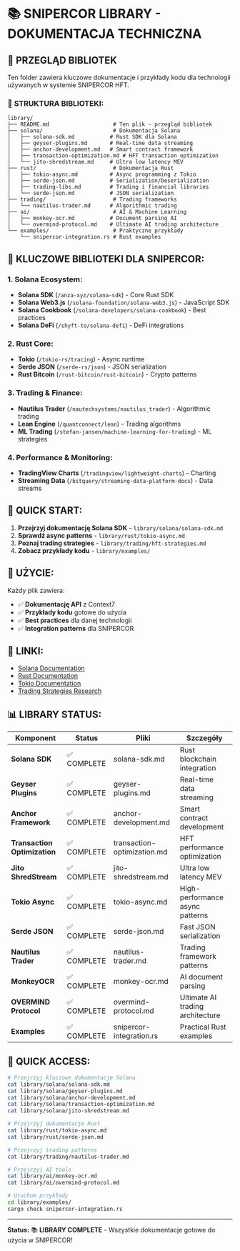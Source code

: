 # 📚 SNIPERCOR LIBRARY - DOKUMENTACJA TECHNICZNA

## 🎯 **PRZEGLĄD BIBLIOTEK**

Ten folder zawiera kluczowe dokumentacje i przykłady kodu dla technologii używanych w systemie SNIPERCOR HFT.

### 📁 **STRUKTURA BIBLIOTEKI:**

```
library/
├── README.md                    # Ten plik - przegląd bibliotek
├── solana/                      # Dokumentacja Solana
│   ├── solana-sdk.md           # Rust SDK dla Solana
│   ├── geyser-plugins.md       # Real-time data streaming
│   ├── anchor-development.md   # Smart contract framework
│   ├── transaction-optimization.md # HFT transaction optimization
│   └── jito-shredstream.md     # Ultra low latency MEV
├── rust/                        # Dokumentacja Rust
│   ├── tokio-async.md          # Async programming z Tokio
│   ├── serde-json.md           # Serialization/Deserialization
│   ├── trading-libs.md         # Trading i financial libraries
│   └── serde-json.md           # JSON serialization
├── trading/                     # Trading frameworks
│   └── nautilus-trader.md      # Algorithmic trading
├── ai/                          # AI & Machine Learning
│   ├── monkey-ocr.md           # Document parsing AI
│   └── overmind-protocol.md    # Ultimate AI trading architecture
└── examples/                    # Praktyczne przykłady
    └── snipercor-integration.rs # Rust examples
```

## 🔧 **KLUCZOWE BIBLIOTEKI DLA SNIPERCOR:**

### **1. Solana Ecosystem:**
- **Solana SDK** (`/anza-xyz/solana-sdk`) - Core Rust SDK
- **Solana Web3.js** (`/solana-foundation/solana-web3.js`) - JavaScript SDK
- **Solana Cookbook** (`/solana-developers/solana-cookbook`) - Best practices
- **Solana DeFi** (`/shyft-to/solana-defi`) - DeFi integrations

### **2. Rust Core:**
- **Tokio** (`/tokio-rs/tracing`) - Async runtime
- **Serde JSON** (`/serde-rs/json`) - JSON serialization
- **Rust Bitcoin** (`/rust-bitcoin/rust-bitcoin`) - Crypto patterns

### **3. Trading & Finance:**
- **Nautilus Trader** (`/nautechsystems/nautilus_trader`) - Algorithmic trading
- **Lean Engine** (`/quantconnect/lean`) - Trading algorithms
- **ML Trading** (`/stefan-jansen/machine-learning-for-trading`) - ML strategies

### **4. Performance & Monitoring:**
- **TradingView Charts** (`/tradingview/lightweight-charts`) - Charting
- **Streaming Data** (`/bitquery/streaming-data-platform-docs`) - Data streams

## 🚀 **QUICK START:**

1. **Przejrzyj dokumentację Solana SDK** - `library/solana/solana-sdk.md`
2. **Sprawdź async patterns** - `library/rust/tokio-async.md`
3. **Poznaj trading strategies** - `library/trading/hft-strategies.md`
4. **Zobacz przykłady kodu** - `library/examples/`

## 📖 **UŻYCIE:**

Każdy plik zawiera:
- ✅ **Dokumentację API** z Context7
- ✅ **Przykłady kodu** gotowe do użycia
- ✅ **Best practices** dla danej technologii
- ✅ **Integration patterns** dla SNIPERCOR

## 🔗 **LINKI:**

- [Solana Documentation](https://docs.solana.com/)
- [Rust Documentation](https://doc.rust-lang.org/)
- [Tokio Documentation](https://tokio.rs/)
- [Trading Strategies Research](https://github.com/stefan-jansen/machine-learning-for-trading)

## 📊 **LIBRARY STATUS:**

| Komponent | Status | Pliki | Szczegóły |
|-----------|--------|-------|-----------|
| **Solana SDK** | ✅ COMPLETE | solana-sdk.md | Rust blockchain integration |
| **Geyser Plugins** | ✅ COMPLETE | geyser-plugins.md | Real-time data streaming |
| **Anchor Framework** | ✅ COMPLETE | anchor-development.md | Smart contract development |
| **Transaction Optimization** | ✅ COMPLETE | transaction-optimization.md | HFT performance optimization |
| **Jito ShredStream** | ✅ COMPLETE | jito-shredstream.md | Ultra low latency MEV |
| **Tokio Async** | ✅ COMPLETE | tokio-async.md | High-performance async patterns |
| **Serde JSON** | ✅ COMPLETE | serde-json.md | Fast JSON serialization |
| **Nautilus Trader** | ✅ COMPLETE | nautilus-trader.md | Trading framework patterns |
| **MonkeyOCR** | ✅ COMPLETE | monkey-ocr.md | AI document parsing |
| **OVERMIND Protocol** | ✅ COMPLETE | overmind-protocol.md | Ultimate AI trading architecture |
| **Examples** | ✅ COMPLETE | snipercor-integration.rs | Practical Rust examples |

## 🎯 **QUICK ACCESS:**

```bash
# Przejrzyj kluczowe dokumentacje Solana
cat library/solana/solana-sdk.md
cat library/solana/geyser-plugins.md
cat library/solana/anchor-development.md
cat library/solana/transaction-optimization.md
cat library/solana/jito-shredstream.md

# Przejrzyj dokumentacje Rust
cat library/rust/tokio-async.md
cat library/rust/serde-json.md

# Przejrzyj trading patterns
cat library/trading/nautilus-trader.md

# Przejrzyj AI tools
cat library/ai/monkey-ocr.md
cat library/ai/overmind-protocol.md

# Uruchom przykłady
cd library/examples/
cargo check snipercor-integration.rs
```

---

**Status:** 📚 **LIBRARY COMPLETE** - Wszystkie dokumentacje gotowe do użycia w SNIPERCOR!
